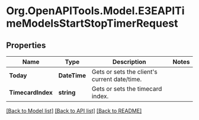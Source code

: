 
# Org.OpenAPITools.Model.E3EAPITimeModelsStartStopTimerRequest

## Properties

Name | Type | Description | Notes
------------ | ------------- | ------------- | -------------
**Today** | **DateTime** | Gets or sets the client&#39;s current date/time. | 
**TimecardIndex** | **string** | Gets or sets the timecard index. | 

[[Back to Model list]](../README.md#documentation-for-models)
[[Back to API list]](../README.md#documentation-for-api-endpoints)
[[Back to README]](../README.md)

